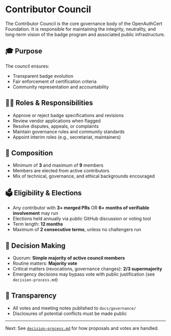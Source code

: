 # Contributor Council

The Contributor Council is the core governance body of the OpenAuthCert Foundation. It is responsible for maintaining the integrity, neutrality, and long-term vision of the badge program and associated public infrastructure.

## 🎓 Purpose

The council ensures:

- Transparent badge evolution
- Fair enforcement of certification criteria
- Community representation and accountability

## 🧑‍⚖️ Roles & Responsibilities

- Approve or reject badge specifications and revisions
- Review vendor applications when flagged
- Resolve disputes, appeals, or complaints
- Maintain governance rules and community standards
- Appoint interim roles (e.g., secretariat, maintainers)

## 🧩 Composition

- Minimum of **3** and maximum of **9** members
- Members are elected from active contributors
- Mix of technical, governance, and ethical backgrounds encouraged

## 🗳️ Eligibility & Elections

- Any contributor with **3+ merged PRs** OR **6+ months of verifiable involvement** may run
- Elections held annually via public GitHub discussion or voting tool
- Term length: **12 months**
- Maximum of **2 consecutive terms**, unless no challengers run

## 🧭 Decision Making

- Quorum: **Simple majority of active council members**
- Routine matters: **Majority vote**
- Critical matters (revocations, governance changes): **2/3 supermajority**
- Emergency decisions may bypass vote with public justification (see `decision-process.md`)

## 🧾 Transparency

- All votes and meeting notes published to `docs/governance/`
- Disclosures of potential conflicts must be made public

---

Next: See [`decision-process.md`](./decision-process.md) for how proposals and votes are handled.
